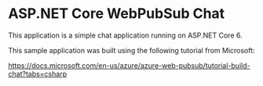 # ASP.NET Core WebPubSub Chat 

This application is a simple chat application running on ASP.NET Core 6.

This sample application was built using the following tutorial from Microsoft:

https://docs.microsoft.com/en-us/azure/azure-web-pubsub/tutorial-build-chat?tabs=csharp

